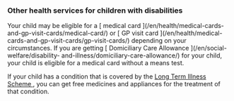 ###  Other health services for children with disabilities

Your child may be eligible for a [ medical card ](/en/health/medical-cards-
and-gp-visit-cards/medical-card/) or [ GP visit card ](/en/health/medical-
cards-and-gp-visit-cards/gp-visit-cards/) depending on your circumstances. If
you are getting [ Domiciliary Care Allowance ](/en/social-welfare/disability-
and-illness/domiciliary-care-allowance/) for your child, your child is
eligible for a medical card without a means test.

If your child has a condition that is covered by the [ Long Term Illness
Scheme ](/en/health/drugs-and-medicines/long-term-illness-scheme/) , you can
get free medicines and appliances for the treatment of that condition.
